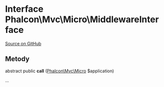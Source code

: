 # Interface **Phalcon\\Mvc\\Micro\\MiddlewareInterface**

<a href="https://github.com/phalcon/cphalcon/blob/master/phalcon/mvc/micro/middlewareinterface.zep" class="btn btn-default btn-sm">Source on GitHub</a>

## Metody

abstract public **call** ([Phalcon\Mvc\Micro](/en/3.2/api/Phalcon_Mvc_Micro) $application)

...